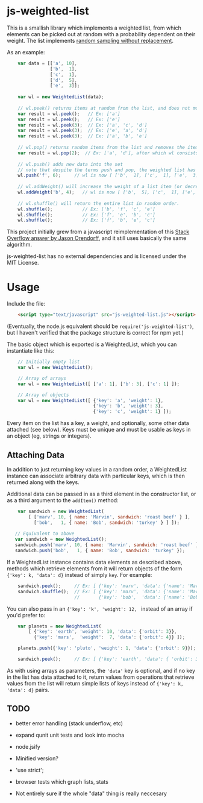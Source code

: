 js-weighted-list
================

This is a smallish library which implements a weighted list, from which elements 
can be picked out at random with a probability dependent on their weight.  The 
list implements [random sampling without replacement][sampling].

As an example:

```javascript
    var data = [['a', 10],  
                ['b',  1],
                ['c',  1],
                ['d',  5],
                ['e',  3]];
    
    var wl = new WeightedList(data);
    
    // wl.peek() returns items at random from the list, and does not modify the list.
    var result = wl.peek();   // Ex: ['a']
    var result = wl.peek();   // Ex: ['e']
    var result = wl.peek(3);  // Ex: ['a', 'c', 'd'] 
    var result = wl.peek(3);  // Ex: ['e', 'a', 'd'] 
    var result = wl.peek(3);  // Ex: ['a', 'b', 'e'] 
    
    // wl.pop() returns random items from the list and removes the items it found
    var result = wl.pop(2);  // Ex: ['a', 'd'], after which wl consists of [ ['b',  1], ['c',  1], ['e',  3] ]
    
    // wl.push() adds new data into the set
    // note that despite the terms push and pop, the weighted list has no natural order
    wl.push('f', 6);     // wl is now [ ['b',  1], ['c',  1], ['e',  3], ['f',  6] ]
    
    // wl.addWeight() will increase the weight of a list item (or decrease it if the user passes a negative number)
    wl.addWeight('b', 4);   // wl is now [ ['b',  5], ['c',  1], ['e',  3], ['f',  6] ]
    
    // wl.shuffle() will return the entire list in random order.
    wl.shuffle();           // Ex: ['b', 'f', 'c', 'e']
    wl.shuffle();           // Ex: ['f', 'e', 'b', 'c']
    wl.shuffle();           // Ex: ['f', 'b', 'e', 'c']
```

This project initially grew from a javascript reimplementation of this 
[Stack Overflow answer by Jason Orendorff][answer], and it still uses basically the same algorithm.

js-weighted-list has no external dependencies and is licensed under the MIT License.

Usage
=====

Include the file:

```html
    <script type="text/javascript" src="js-weighted-list.js"></script>
```

(Eventually, the node.js equivalent should be `require('js-weighted-list')`, but I 
haven't verified that the package structure is correct for npm yet.)

The basic object which is exported is a WeightedList, which you can instantiate like this:

```javascript
    // Initially empty list
    var wl = new WeightedList();

    // Array of arrays
    var wl = new WeightedList([ ['a': 1], ['b': 3], ['c': 1] ]);

    // Array of objects
    var wl = new WeightedList([ {'key': 'a', 'weight': 1}, 
                                {'key': 'b', 'weight': 3}, 
                                {'key': 'c', 'weight': 1} ]);
```

Every item on the list has a key, a weight, and optionally, some other data 
attached (see below).  Keys must be unique and must be usable as keys in an 
object (eg, strings or integers).

Attaching Data
--------------

In addition to just returning key values in a random order, a WeightedList 
instance can associate arbitrary data with particular keys, which is then 
returned along with the keys.

Additional data can be passed in as a third element in the constructor list, 
or as a third argument to the `addItem()` method:

```javascript
    var sandwich = new WeightedList(
        [ ['marv', 10, { name: 'Marvin', sandwich: 'roast beef' } ],
          ['bob',   1, { name: 'Bob', sandwich: 'turkey' } ] ]);
   
   // Equivalent to above
   var sandwich = new WeightedList();
   sandwich.push('marv', 10, { name: 'Marvin', sandwich: 'roast beef' });
   sandwich.push('bob',   1, { name: 'Bob', sandwich: 'turkey' });
```

If a WeightedList instance contains data elements as described above, methods 
which retrieve elements from it will return objects of the form 
`{'key': k, 'data': d}` instead of simply `key`.  For example:

```javascript
    sandwich.peek();     // Ex: [ {'key': 'marv', 'data': {'name': 'Marvin', 'sandwich': 'roast beef'}} ]
    sandwich.shuffle();  // Ex: [ {'key': 'marv', 'data': {'name': 'Marvin', 'sandwich': 'roast beef'}}, 
                         //       {'key': 'bob',  'data': {'name': 'Bob',    'sandwich': 'turkey' }} ]
```

You can also pass in an `{'key': 'k', 'weight': 12, ` instead of an array if you'd prefer to:

```javascript
    var planets = new WeightedList(
        [ {'key': 'earth', 'weight': 10, 'data': {'orbit': 3}},
          {'key': 'mars',  'weight':  7, 'data': {'orbit': 4}} ]);

    planets.push({'key': 'pluto', 'weight': 1, 'data': {'orbit': 9}});

    sandwich.peek();     // Ex: [ {'key': 'earth', 'data': { 'orbit': 3}} ]
```

As with using arrays as parameters, the `'data'` key is optional, and if no key 
in the list has data attached to it, return values from operations that retrieve 
values from the list will return simple lists of keys instead of `{'key': k, 'data': d}`
pairs.

TODO
----

* better error handling (stack underflow, etc)

* expand qunit unit tests and look into mocha

* node.jsify

* Minified version?

* 'use strict'; 

* browser tests which graph lists, stats

* Not entirely sure if the whole "data" thing is really neccesary

[answer]: http://stackoverflow.com/a/2149533/87990
[sampling]: http://www.ma.utexas.edu/users/parker/sampling/repl.htm
